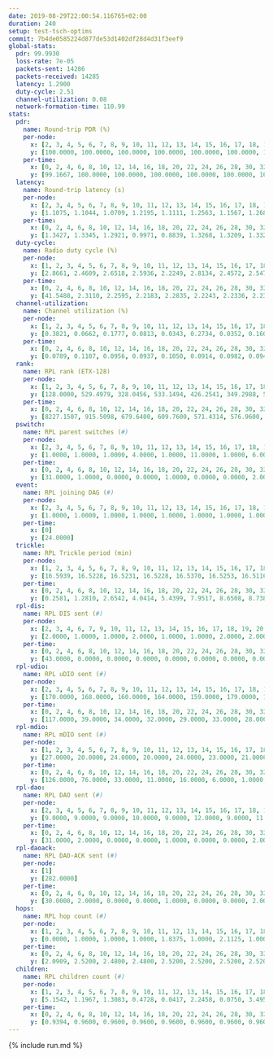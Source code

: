 ```yaml
---
date: 2019-08-29T22:00:54.116765+02:00
duration: 240
setup: test-tsch-optims
commit: 7b4de0585224d877de53d1402df28d4d31f3eef9
global-stats:
  pdr: 99.9930
  loss-rate: 7e-05
  packets-sent: 14286
  packets-received: 14285
  latency: 1.2900
  duty-cycle: 2.51
  channel-utilization: 0.08
  network-formation-time: 110.99
stats:
  pdr:
    name: Round-trip PDR (%)
    per-node:
      x: [2, 3, 4, 5, 6, 7, 8, 9, 10, 11, 12, 13, 14, 15, 16, 17, 18, 19, 20, 21, 22, 23, 24, 25]
      y: [100.0000, 100.0000, 100.0000, 100.0000, 100.0000, 100.0000, 100.0000, 100.0000, 100.0000, 100.0000, 100.0000, 100.0000, 100.0000, 100.0000, 100.0000, 100.0000, 100.0000, 100.0000, 100.0000, 100.0000, 100.0000, 100.0000, 99.8299, 100.0000]
    per-time:
      x: [0, 2, 4, 6, 8, 10, 12, 14, 16, 18, 20, 22, 24, 26, 28, 30, 32, 34, 36, 38, 40, 42, 44, 46, 48, 50, 52, 54, 56, 58, 60, 62, 64, 66, 68, 70, 72, 74, 76, 78, 80, 82, 84, 86, 88, 90, 92, 94, 96, 98, 100, 102, 104, 106, 108, 110, 112, 114, 116, 118, 120, 122, 124, 126, 128, 130, 132, 134, 136, 138, 140, 142, 144, 146, 148, 150, 152, 154, 156, 158, 160, 162, 164, 166, 168, 170, 172, 174, 176, 178, 180, 182, 184, 186, 188, 190, 192, 194, 196, 198, 200, 202, 204, 206, 208, 210, 212, 214, 216, 218, 220, 222, 224, 226, 228, 230, 232, 234, 236, 238]
      y: [99.1667, 100.0000, 100.0000, 100.0000, 100.0000, 100.0000, 100.0000, 100.0000, 100.0000, 100.0000, 100.0000, 100.0000, 100.0000, 100.0000, 100.0000, 100.0000, 100.0000, 100.0000, 100.0000, 100.0000, 100.0000, 100.0000, 100.0000, 100.0000, 100.0000, 100.0000, 100.0000, 100.0000, 100.0000, 100.0000, 100.0000, 100.0000, 100.0000, 100.0000, 100.0000, 100.0000, 100.0000, 100.0000, 100.0000, 100.0000, 100.0000, 100.0000, 100.0000, 100.0000, 100.0000, 100.0000, 100.0000, 100.0000, 100.0000, 100.0000, 100.0000, 100.0000, 100.0000, 100.0000, 100.0000, 100.0000, 100.0000, 100.0000, 100.0000, 100.0000, 100.0000, 100.0000, 100.0000, 100.0000, 100.0000, 100.0000, 100.0000, 100.0000, 100.0000, 100.0000, 100.0000, 100.0000, 100.0000, 100.0000, 100.0000, 100.0000, 100.0000, 100.0000, 100.0000, 100.0000, 100.0000, 100.0000, 100.0000, 100.0000, 100.0000, 100.0000, 100.0000, 100.0000, 100.0000, 100.0000, 100.0000, 100.0000, 100.0000, 100.0000, 100.0000, 100.0000, 100.0000, 100.0000, 100.0000, 100.0000, 100.0000, 100.0000, 100.0000, 100.0000, 100.0000, 100.0000, 100.0000, 100.0000, 100.0000, 100.0000, 100.0000, 100.0000, 100.0000, 100.0000, 100.0000, 100.0000, 100.0000, 100.0000, 100.0000, 100.0000]
  latency:
    name: Round-trip latency (s)
    per-node:
      x: [2, 3, 4, 5, 6, 7, 8, 9, 10, 11, 12, 13, 14, 15, 16, 17, 18, 19, 20, 21, 22, 23, 24, 25]
      y: [1.1075, 1.1044, 1.0709, 1.2195, 1.1111, 1.2563, 1.1567, 1.2687, 1.2475, 1.2482, 1.2376, 1.2013, 1.3205, 1.2928, 1.3103, 1.3499, 1.3538, 1.3482, 1.4332, 1.4148, 1.3837, 1.4957, 1.5432, 1.4660]
    per-time:
      x: [0, 2, 4, 6, 8, 10, 12, 14, 16, 18, 20, 22, 24, 26, 28, 30, 32, 34, 36, 38, 40, 42, 44, 46, 48, 50, 52, 54, 56, 58, 60, 62, 64, 66, 68, 70, 72, 74, 76, 78, 80, 82, 84, 86, 88, 90, 92, 94, 96, 98, 100, 102, 104, 106, 108, 110, 112, 114, 116, 118, 120, 122, 124, 126, 128, 130, 132, 134, 136, 138, 140, 142, 144, 146, 148, 150, 152, 154, 156, 158, 160, 162, 164, 166, 168, 170, 172, 174, 176, 178, 180, 182, 184, 186, 188, 190, 192, 194, 196, 198, 200, 202, 204, 206, 208, 210, 212, 214, 216, 218, 220, 222, 224, 226, 228, 230, 232, 234, 236, 238]
      y: [1.3427, 1.3345, 1.2921, 0.9971, 0.8839, 1.3268, 1.3209, 1.3320, 1.3248, 1.3157, 1.0847, 1.2971, 1.3071, 1.2880, 1.3113, 1.3309, 1.3194, 1.3053, 1.2515, 1.3070, 1.3044, 1.2814, 1.3205, 1.2815, 1.2858, 1.2831, 1.3086, 1.3094, 1.2710, 1.3132, 1.2909, 1.3038, 1.2856, 1.2999, 1.2922, 1.2994, 1.2928, 1.2812, 1.2812, 1.3032, 1.2885, 1.2775, 1.2710, 1.2791, 1.2720, 1.3196, 1.2951, 1.2704, 1.2855, 1.2636, 1.2679, 1.2959, 1.2702, 1.2774, 1.2803, 1.2920, 1.3045, 1.3054, 1.2875, 1.3166, 1.3004, 1.3088, 1.3162, 1.3166, 1.3896, 1.3428, 1.3059, 1.3209, 1.2842, 1.2857, 1.3161, 1.3019, 1.2900, 1.2832, 1.2928, 1.2831, 1.3004, 1.3116, 1.2853, 1.3028, 1.2867, 1.3089, 1.2644, 1.2761, 1.3199, 1.3106, 1.3148, 1.2870, 1.2790, 1.3113, 1.2993, 1.2964, 1.2818, 1.2950, 1.2933, 1.2658, 1.3052, 1.2870, 1.2903, 1.2856, 1.3035, 1.2933, 1.3118, 1.3167, 1.2883, 1.3139, 1.3016, 1.3366, 1.2925, 1.2975, 1.2973, 1.3073, 1.2924, 1.2730, 1.2990, 1.2798, 1.2768, 1.2764, 1.2785, 1.1576]
  duty-cycle:
    name: Radio duty cycle (%)
    per-node:
      x: [1, 2, 3, 4, 5, 6, 7, 8, 9, 10, 11, 12, 13, 14, 15, 16, 17, 18, 19, 20, 21, 22, 23, 24, 25]
      y: [2.8661, 2.4609, 2.6518, 2.5936, 2.2249, 2.8134, 2.4572, 2.5473, 2.3649, 2.3730, 2.4092, 2.4997, 2.6617, 2.3826, 2.4626, 2.6090, 2.4958, 2.4841, 2.6562, 2.6694, 2.5223, 2.5355, 2.6837, 2.5697, 2.6088]
    per-time:
      x: [0, 2, 4, 6, 8, 10, 12, 14, 16, 18, 20, 22, 24, 26, 28, 30, 32, 34, 36, 38, 40, 42, 44, 46, 48, 50, 52, 54, 56, 58, 60, 62, 64, 66, 68, 70, 72, 74, 76, 78, 80, 82, 84, 86, 88, 90, 92, 94, 96, 98, 100, 102, 104, 106, 108, 110, 112, 114, 116, 118, 120, 122, 124, 126, 128, 130, 132, 134, 136, 138, 140, 142, 144, 146, 148, 150, 152, 154, 156, 158, 160, 162, 164, 166, 168, 170, 172, 174, 176, 178, 180, 182, 184, 186, 188, 190, 192, 194, 196, 198, 200, 202, 204, 206, 208, 210, 212, 214, 216, 218, 220, 222, 224, 226, 228, 230, 232, 234, 236, 238, 240]
      y: [41.5488, 2.3110, 2.2595, 2.2183, 2.2835, 2.2243, 2.2336, 2.2315, 2.2348, 2.2196, 2.2249, 2.2253, 2.2164, 2.1951, 2.2315, 2.2217, 2.2328, 2.2240, 2.2156, 2.1675, 2.2176, 2.2194, 2.2008, 2.2315, 2.2160, 2.2012, 2.2004, 2.2214, 2.2146, 2.2071, 2.2078, 2.1921, 2.2122, 2.1934, 2.2025, 2.2046, 2.2052, 2.2003, 2.2071, 2.1927, 2.2139, 2.2104, 2.2229, 2.2148, 2.2199, 2.1936, 2.2171, 2.1989, 2.1947, 2.2095, 2.1955, 2.2010, 2.2141, 2.1791, 2.1953, 2.2057, 2.2201, 2.2418, 2.2198, 2.1964, 2.2343, 2.2187, 2.2170, 2.2103, 2.2384, 2.2560, 2.2286, 2.2213, 2.2300, 2.2473, 2.2510, 2.2522, 2.2519, 2.2248, 2.2390, 2.2247, 2.2340, 2.2348, 2.2300, 2.2229, 2.2486, 2.2187, 2.2188, 2.2038, 2.2120, 2.2303, 2.2451, 2.2283, 2.2064, 2.2078, 2.2287, 2.2392, 2.2319, 2.2114, 2.2327, 2.2372, 2.2037, 2.2352, 2.2240, 2.2249, 2.2305, 2.2315, 2.2344, 2.2295, 2.2313, 2.2183, 2.2309, 2.2399, 2.2278, 2.2065, 2.2173, 2.2057, 2.5809, 2.3383, 2.3167, 2.3250, 2.2279, 2.2034, 2.2145, 2.2062, null]
  channel-utilization:
    name: Channel utilization (%)
    per-node:
      x: [1, 2, 3, 4, 5, 6, 7, 8, 9, 10, 11, 12, 13, 14, 15, 16, 17, 18, 19, 20, 21, 22, 23, 24, 25]
      y: [0.3821, 0.0662, 0.1777, 0.0813, 0.0343, 0.2734, 0.0352, 0.1600, 0.0311, 0.0339, 0.0320, 0.1014, 0.1377, 0.0533, 0.0645, 0.1824, 0.0372, 0.0467, 0.0980, 0.0461, 0.0680, 0.0356, 0.0383, 0.0316, 0.0352]
    per-time:
      x: [0, 2, 4, 6, 8, 10, 12, 14, 16, 18, 20, 22, 24, 26, 28, 30, 32, 34, 36, 38, 40, 42, 44, 46, 48, 50, 52, 54, 56, 58, 60, 62, 64, 66, 68, 70, 72, 74, 76, 78, 80, 82, 84, 86, 88, 90, 92, 94, 96, 98, 100, 102, 104, 106, 108, 110, 112, 114, 116, 118, 120, 122, 124, 126, 128, 130, 132, 134, 136, 138, 140, 142, 144, 146, 148, 150, 152, 154, 156, 158, 160, 162, 164, 166, 168, 170, 172, 174, 176, 178, 180, 182, 184, 186, 188, 190, 192, 194, 196, 198, 200, 202, 204, 206, 208, 210, 212, 214, 216, 218, 220, 222, 224, 226, 228, 230, 232, 234, 236, 238, 240]
      y: [0.0789, 0.1107, 0.0956, 0.0937, 0.1050, 0.0914, 0.0982, 0.0944, 0.0951, 0.0896, 0.0948, 0.0938, 0.0913, 0.0833, 0.0968, 0.0947, 0.0903, 0.0917, 0.0867, 0.0778, 0.0910, 0.0918, 0.0838, 0.0927, 0.0896, 0.0848, 0.0852, 0.0949, 0.0903, 0.0882, 0.0916, 0.0844, 0.0890, 0.0830, 0.0851, 0.0884, 0.0865, 0.0845, 0.0881, 0.0821, 0.0877, 0.0849, 0.0906, 0.0893, 0.0895, 0.0831, 0.0921, 0.0834, 0.0810, 0.0872, 0.0805, 0.0844, 0.0882, 0.0793, 0.0812, 0.0834, 0.0906, 0.0982, 0.0917, 0.0871, 0.0924, 0.0899, 0.0888, 0.0894, 0.0989, 0.1048, 0.0951, 0.0923, 0.0951, 0.1003, 0.0977, 0.0977, 0.0972, 0.0913, 0.0920, 0.0902, 0.0920, 0.0916, 0.0920, 0.0893, 0.0981, 0.0886, 0.0903, 0.0844, 0.0884, 0.0933, 0.0967, 0.0945, 0.0873, 0.0890, 0.0953, 0.0940, 0.0923, 0.0848, 0.0931, 0.0963, 0.0851, 0.0958, 0.0924, 0.0938, 0.0953, 0.0944, 0.0958, 0.0950, 0.0964, 0.0901, 0.0961, 0.1008, 0.0992, 0.0911, 0.0932, 0.0903, 0.2004, 0.0617, 0.0382, 0.0401, 0.0932, 0.0865, 0.0887, 0.0864, null]
  rank:
    name: RPL rank (ETX-128)
    per-node:
      x: [1, 2, 3, 4, 5, 6, 7, 8, 9, 10, 11, 12, 13, 14, 15, 16, 17, 18, 19, 20, 21, 22, 23, 24, 25]
      y: [128.0000, 529.4979, 328.0456, 533.1494, 426.2541, 349.2988, 533.7331, 369.2199, 803.6545, 736.0661, 827.1867, 483.8089, 538.3089, 529.0551, 871.6694, 582.4720, 935.5906, 708.6316, 686.1129, 771.3640, 729.5363, 745.6434, 838.2381, 884.9040, 869.1190]
    per-time:
      x: [0, 2, 4, 6, 8, 10, 12, 14, 16, 18, 20, 22, 24, 26, 28, 30, 32, 34, 36, 38, 40, 42, 44, 46, 48, 50, 52, 54, 56, 58, 60, 62, 64, 66, 68, 70, 72, 74, 76, 78, 80, 82, 84, 86, 88, 90, 92, 94, 96, 98, 100, 102, 104, 106, 108, 110, 112, 114, 116, 118, 120, 122, 124, 126, 128, 130, 132, 134, 136, 138, 140, 142, 144, 146, 148, 150, 152, 154, 156, 158, 160, 162, 164, 166, 168, 170, 172, 174, 176, 178, 180, 182, 184, 186, 188, 190, 192, 194, 196, 198, 200, 202, 204, 206, 208, 210, 212, 214, 216, 218, 220, 222, 224, 226, 228, 230, 232, 234, 236, 238, 240]
      y: [8227.1507, 915.5098, 679.6400, 609.7600, 571.4314, 576.9600, 564.5600, 560.8846, 560.6600, 551.8039, 541.2885, 531.6400, 573.1200, 572.7647, 584.7059, 593.2800, 612.9423, 585.1373, 577.0588, 561.2692, 556.5686, 552.5472, 531.9400, 571.4314, 573.3400, 574.7600, 580.7800, 574.1481, 567.8462, 568.7308, 576.9400, 575.2157, 570.4000, 533.2000, 535.7600, 542.4800, 563.8654, 538.4314, 534.3725, 538.3077, 523.7800, 527.6471, 543.8039, 552.9216, 538.0385, 513.6346, 530.4600, 545.7255, 520.9216, 513.4400, 510.6275, 540.1000, 536.5882, 510.0980, 508.7800, 508.4423, 489.6800, 496.6604, 485.4200, 522.4600, 526.8431, 521.2000, 525.2200, 522.1800, 563.7407, 589.7500, 575.2353, 601.3400, 614.1400, 627.6250, 575.2308, 579.7451, 568.8235, 564.5800, 559.1923, 547.8400, 563.9231, 574.8200, 568.5400, 562.7800, 563.2407, 550.9020, 546.8400, 545.1373, 536.0392, 535.5800, 541.9216, 542.9400, 541.1176, 560.2453, 568.4528, 583.1698, 558.2308, 550.1176, 556.1698, 538.3800, 528.0192, 557.4314, 554.9808, 548.9216, 550.5400, 553.1923, 542.4717, 541.5294, 542.8800, 540.4000, 542.7059, 537.7636, 534.3077, 531.0392, 537.6471, 529.1400, 533.2800, 473.1684, 481.9483, 484.5209, 507.7629, 502.3922, 494.6200, 501.2200, null]
  pswitch:
    name: RPL parent switches (#)
    per-node:
      x: [2, 3, 4, 5, 6, 7, 8, 9, 10, 11, 12, 13, 14, 15, 16, 17, 18, 19, 20, 21, 22, 23, 24, 25]
      y: [1.0000, 1.0000, 1.0000, 4.0000, 1.0000, 11.0000, 1.0000, 6.0000, 2.0000, 1.0000, 6.0000, 6.0000, 5.0000, 8.0000, 10.0000, 14.0000, 8.0000, 9.0000, 11.0000, 9.0000, 5.0000, 13.0000, 11.0000, 13.0000]
    per-time:
      x: [0, 2, 4, 6, 8, 10, 12, 14, 16, 18, 20, 22, 24, 26, 28, 30, 32, 34, 36, 38, 40, 42, 44, 46, 48, 50, 52, 54, 56, 58, 60, 62, 64, 66, 68, 70, 72, 74, 76, 78, 80, 82, 84, 86, 88, 90, 92, 94, 96, 98, 100, 102, 104, 106, 108, 110, 112, 114, 116, 118, 120, 122, 124, 126, 128, 130, 132, 134, 136, 138, 140, 142, 144, 146, 148, 150, 152, 154, 156, 158, 160, 162, 164, 166, 168, 170, 172, 174, 176, 178, 180, 182, 184, 186, 188, 190, 192, 194, 196, 198, 200, 202, 204, 206, 208, 210, 212, 214, 216, 218, 220, 222, 224, 226, 228, 230, 232, 234, 236]
      y: [31.0000, 1.0000, 0.0000, 0.0000, 1.0000, 0.0000, 0.0000, 2.0000, 0.0000, 1.0000, 2.0000, 0.0000, 0.0000, 1.0000, 1.0000, 0.0000, 2.0000, 1.0000, 1.0000, 2.0000, 1.0000, 3.0000, 0.0000, 1.0000, 0.0000, 0.0000, 0.0000, 4.0000, 2.0000, 2.0000, 0.0000, 1.0000, 0.0000, 0.0000, 0.0000, 0.0000, 2.0000, 1.0000, 1.0000, 2.0000, 0.0000, 1.0000, 1.0000, 1.0000, 2.0000, 2.0000, 0.0000, 1.0000, 1.0000, 0.0000, 1.0000, 0.0000, 1.0000, 1.0000, 0.0000, 2.0000, 0.0000, 3.0000, 0.0000, 0.0000, 1.0000, 0.0000, 0.0000, 0.0000, 4.0000, 2.0000, 1.0000, 0.0000, 0.0000, 6.0000, 2.0000, 1.0000, 1.0000, 0.0000, 2.0000, 0.0000, 2.0000, 0.0000, 0.0000, 0.0000, 4.0000, 1.0000, 0.0000, 1.0000, 1.0000, 0.0000, 1.0000, 0.0000, 1.0000, 3.0000, 3.0000, 3.0000, 2.0000, 1.0000, 3.0000, 0.0000, 2.0000, 1.0000, 2.0000, 1.0000, 0.0000, 2.0000, 3.0000, 1.0000, 0.0000, 0.0000, 1.0000, 5.0000, 2.0000, 1.0000, 1.0000, 0.0000, 0.0000, 2.0000, 0.0000, 0.0000, 3.0000, 1.0000, 0.0000]
  event:
    name: RPL joining DAG (#)
    per-node:
      x: [2, 3, 4, 5, 6, 7, 8, 9, 10, 11, 12, 13, 14, 15, 16, 17, 18, 19, 20, 21, 22, 23, 24, 25]
      y: [1.0000, 1.0000, 1.0000, 1.0000, 1.0000, 1.0000, 1.0000, 1.0000, 1.0000, 1.0000, 1.0000, 1.0000, 1.0000, 1.0000, 1.0000, 1.0000, 1.0000, 1.0000, 1.0000, 1.0000, 1.0000, 1.0000, 1.0000, 1.0000]
    per-time:
      x: [0]
      y: [24.0000]
  trickle:
    name: RPL Trickle period (min)
    per-node:
      x: [1, 2, 3, 4, 5, 6, 7, 8, 9, 10, 11, 12, 13, 14, 15, 16, 17, 18, 19, 20, 21, 22, 23, 24, 25]
      y: [16.5939, 16.5228, 16.5231, 16.5228, 16.5370, 16.5253, 16.5110, 16.5253, 16.5067, 16.5267, 16.5228, 16.4717, 16.3321, 17.3058, 16.4969, 16.3521, 16.5716, 16.5291, 16.4823, 16.5645, 16.3810, 16.4805, 16.4650, 16.4902, 16.3599]
    per-time:
      x: [0, 2, 4, 6, 8, 10, 12, 14, 16, 18, 20, 22, 24, 26, 28, 30, 32, 34, 36, 38, 40, 42, 44, 46, 48, 50, 52, 54, 56, 58, 60, 62, 64, 66, 68, 70, 72, 74, 76, 78, 80, 82, 84, 86, 88, 90, 92, 94, 96, 98, 100, 102, 104, 106, 108, 110, 112, 114, 116, 118, 120, 122, 124, 126, 128, 130, 132, 134, 136, 138, 140, 142, 144, 146, 148, 150, 152, 154, 156, 158, 160, 162, 164, 166, 168, 170, 172, 174, 176, 178, 180, 182, 184, 186, 188, 190, 192, 194, 196, 198, 200, 202, 204, 206, 208, 210, 212, 214, 216, 218, 220, 222, 224, 226, 228, 230, 232, 234, 236, 238, 240]
      y: [0.2581, 1.2810, 2.6542, 4.0414, 5.4399, 7.9517, 8.6508, 8.7381, 8.7381, 14.2209, 16.9721, 17.4763, 17.4763, 17.4763, 17.4763, 17.4763, 17.4763, 17.4763, 17.4763, 17.4763, 17.4763, 17.4763, 17.4763, 17.4763, 17.4763, 17.4763, 17.4763, 17.4763, 17.4763, 17.4763, 17.4763, 17.4763, 17.4763, 17.4763, 17.4763, 17.4763, 17.4763, 17.4763, 17.4763, 17.4763, 17.4763, 17.4763, 17.4763, 17.4763, 17.4763, 17.4763, 17.4763, 17.4763, 17.4763, 17.4763, 17.4763, 17.4763, 17.4763, 17.4763, 17.4763, 17.4763, 17.4763, 17.4763, 17.4763, 17.4763, 17.4763, 17.4763, 17.4763, 17.4763, 17.4763, 17.4763, 17.4763, 17.4763, 17.4763, 17.4763, 17.4763, 17.4763, 17.4763, 17.4763, 17.4763, 17.4763, 17.4763, 17.4763, 17.4763, 17.4763, 17.4763, 17.4763, 17.4763, 17.4763, 17.4763, 17.4763, 17.4763, 17.4763, 17.4763, 17.4763, 17.4763, 17.4763, 17.4763, 17.4763, 17.4763, 17.4763, 17.4763, 17.4763, 17.4763, 17.4763, 17.4763, 17.4763, 17.4763, 17.4763, 17.4763, 17.4763, 17.4763, 17.4763, 17.4763, 17.4763, 17.4763, 17.4763, 17.4763, 17.4763, 17.4763, 17.4763, 17.4763, 17.4763, 17.4763, 17.4763, null]
  rpl-dis:
    name: RPL DIS sent (#)
    per-node:
      x: [2, 3, 4, 6, 7, 9, 10, 11, 12, 13, 14, 15, 16, 17, 18, 19, 20, 21, 22, 23, 24, 25]
      y: [2.0000, 1.0000, 1.0000, 2.0000, 1.0000, 1.0000, 2.0000, 2.0000, 1.0000, 1.0000, 5.0000, 1.0000, 2.0000, 1.0000, 3.0000, 2.0000, 3.0000, 3.0000, 2.0000, 4.0000, 3.0000, 3.0000]
    per-time:
      x: [0, 2, 4, 6, 8, 10, 12, 14, 16, 18, 20, 22, 24, 26, 28, 30, 32, 34, 36, 38, 40, 42, 44, 46, 48, 50, 52, 54, 56, 58, 60, 62, 64, 66, 68, 70, 72, 74, 76, 78, 80, 82, 84, 86, 88, 90, 92, 94, 96, 98, 100, 102, 104, 106, 108, 110, 112, 114, 116, 118, 120, 122, 124, 126, 128, 130, 132, 134, 136, 138, 140, 142, 144, 146, 148, 150, 152, 154, 156, 158, 160, 162, 164, 166, 168, 170, 172, 174, 176, 178, 180, 182, 184, 186, 188, 190, 192, 194, 196, 198, 200, 202, 204, 206, 208, 210, 212, 214, 216, 218, 220, 222, 224, 226, 228, 230]
      y: [43.0000, 0.0000, 0.0000, 0.0000, 0.0000, 0.0000, 0.0000, 0.0000, 0.0000, 0.0000, 0.0000, 0.0000, 0.0000, 0.0000, 0.0000, 0.0000, 0.0000, 0.0000, 0.0000, 0.0000, 0.0000, 0.0000, 0.0000, 0.0000, 0.0000, 0.0000, 0.0000, 0.0000, 0.0000, 0.0000, 0.0000, 0.0000, 0.0000, 0.0000, 0.0000, 0.0000, 0.0000, 0.0000, 0.0000, 0.0000, 0.0000, 0.0000, 0.0000, 0.0000, 0.0000, 0.0000, 0.0000, 0.0000, 0.0000, 0.0000, 0.0000, 0.0000, 0.0000, 0.0000, 0.0000, 0.0000, 0.0000, 0.0000, 0.0000, 0.0000, 0.0000, 0.0000, 0.0000, 0.0000, 0.0000, 0.0000, 0.0000, 0.0000, 0.0000, 0.0000, 0.0000, 0.0000, 0.0000, 0.0000, 0.0000, 0.0000, 0.0000, 0.0000, 0.0000, 0.0000, 0.0000, 0.0000, 0.0000, 0.0000, 0.0000, 0.0000, 0.0000, 0.0000, 0.0000, 0.0000, 0.0000, 0.0000, 0.0000, 0.0000, 0.0000, 0.0000, 0.0000, 0.0000, 0.0000, 0.0000, 0.0000, 0.0000, 0.0000, 0.0000, 0.0000, 0.0000, 0.0000, 0.0000, 0.0000, 0.0000, 0.0000, 0.0000, 0.0000, 1.0000, 1.0000, 1.0000]
  rpl-udio:
    name: RPL uDIO sent (#)
    per-node:
      x: [2, 3, 4, 5, 6, 7, 8, 9, 10, 11, 12, 13, 14, 15, 16, 17, 18, 19, 20, 21, 22, 23, 24, 25]
      y: [170.0000, 168.0000, 160.0000, 164.0000, 159.0000, 179.0000, 158.0000, 167.0000, 166.0000, 163.0000, 176.0000, 160.0000, 179.0000, 165.0000, 154.0000, 165.0000, 169.0000, 158.0000, 169.0000, 171.0000, 167.0000, 169.0000, 168.0000, 173.0000]
    per-time:
      x: [0, 2, 4, 6, 8, 10, 12, 14, 16, 18, 20, 22, 24, 26, 28, 30, 32, 34, 36, 38, 40, 42, 44, 46, 48, 50, 52, 54, 56, 58, 60, 62, 64, 66, 68, 70, 72, 74, 76, 78, 80, 82, 84, 86, 88, 90, 92, 94, 96, 98, 100, 102, 104, 106, 108, 110, 112, 114, 116, 118, 120, 122, 124, 126, 128, 130, 132, 134, 136, 138, 140, 142, 144, 146, 148, 150, 152, 154, 156, 158, 160, 162, 164, 166, 168, 170, 172, 174, 176, 178, 180, 182, 184, 186, 188, 190, 192, 194, 196, 198, 200, 202, 204, 206, 208, 210, 212, 214, 216, 218, 220, 222, 224, 226, 228, 230, 232, 234, 236, 238, 240]
      y: [117.0000, 39.0000, 34.0000, 32.0000, 29.0000, 33.0000, 28.0000, 38.0000, 33.0000, 30.0000, 35.0000, 33.0000, 34.0000, 33.0000, 31.0000, 33.0000, 39.0000, 29.0000, 33.0000, 28.0000, 34.0000, 33.0000, 32.0000, 43.0000, 34.0000, 33.0000, 29.0000, 31.0000, 30.0000, 36.0000, 33.0000, 36.0000, 28.0000, 32.0000, 32.0000, 33.0000, 30.0000, 34.0000, 30.0000, 33.0000, 32.0000, 35.0000, 30.0000, 35.0000, 32.0000, 35.0000, 31.0000, 33.0000, 32.0000, 31.0000, 32.0000, 32.0000, 30.0000, 33.0000, 31.0000, 33.0000, 28.0000, 32.0000, 34.0000, 29.0000, 31.0000, 38.0000, 36.0000, 29.0000, 40.0000, 39.0000, 28.0000, 32.0000, 35.0000, 35.0000, 43.0000, 29.0000, 23.0000, 30.0000, 33.0000, 30.0000, 35.0000, 33.0000, 33.0000, 29.0000, 30.0000, 34.0000, 32.0000, 29.0000, 30.0000, 35.0000, 32.0000, 29.0000, 37.0000, 30.0000, 36.0000, 34.0000, 36.0000, 33.0000, 28.0000, 32.0000, 33.0000, 33.0000, 34.0000, 35.0000, 33.0000, 35.0000, 29.0000, 31.0000, 34.0000, 30.0000, 39.0000, 35.0000, 34.0000, 27.0000, 27.0000, 25.0000, 33.0000, 47.0000, 31.0000, 34.0000, 32.0000, 31.0000, 33.0000, 27.0000, 0.0000]
  rpl-mdio:
    name: RPL mDIO sent (#)
    per-node:
      x: [1, 2, 3, 4, 5, 6, 7, 8, 9, 10, 11, 12, 13, 14, 15, 16, 17, 18, 19, 20, 21, 22, 23, 24, 25]
      y: [27.0000, 20.0000, 24.0000, 20.0000, 24.0000, 23.0000, 21.0000, 23.0000, 20.0000, 20.0000, 21.0000, 22.0000, 27.0000, 27.0000, 22.0000, 26.0000, 20.0000, 26.0000, 30.0000, 20.0000, 29.0000, 29.0000, 24.0000, 29.0000, 27.0000]
    per-time:
      x: [0, 2, 4, 6, 8, 10, 12, 14, 16, 18, 20, 22, 24, 26, 28, 30, 32, 34, 36, 38, 40, 42, 44, 46, 48, 50, 52, 54, 56, 58, 60, 62, 64, 66, 68, 70, 72, 74, 76, 78, 80, 82, 84, 86, 88, 90, 92, 94, 96, 98, 100, 102, 104, 106, 108, 110, 112, 114, 116, 118, 120, 122, 124, 126, 128, 130, 132, 134, 136, 138, 140, 142, 144, 146, 148, 150, 152, 154, 156, 158, 160, 162, 164, 166, 168, 170, 172, 174, 176, 178, 180, 182, 184, 186, 188, 190, 192, 194, 196, 198, 200, 202, 204, 206, 208, 210, 212, 214, 216, 218, 220, 222, 224, 226, 228, 230, 232, 234, 236, 238]
      y: [126.0000, 76.0000, 33.0000, 11.0000, 16.0000, 6.0000, 1.0000, 7.0000, 8.0000, 10.0000, 0.0000, 0.0000, 0.0000, 1.0000, 6.0000, 2.0000, 5.0000, 7.0000, 4.0000, 0.0000, 0.0000, 0.0000, 4.0000, 6.0000, 3.0000, 6.0000, 5.0000, 1.0000, 0.0000, 0.0000, 0.0000, 4.0000, 6.0000, 7.0000, 4.0000, 4.0000, 0.0000, 0.0000, 0.0000, 2.0000, 6.0000, 6.0000, 4.0000, 2.0000, 4.0000, 1.0000, 0.0000, 0.0000, 3.0000, 6.0000, 5.0000, 7.0000, 4.0000, 0.0000, 0.0000, 0.0000, 0.0000, 4.0000, 5.0000, 1.0000, 8.0000, 5.0000, 2.0000, 0.0000, 0.0000, 0.0000, 6.0000, 2.0000, 4.0000, 7.0000, 5.0000, 1.0000, 0.0000, 0.0000, 1.0000, 2.0000, 6.0000, 9.0000, 3.0000, 4.0000, 0.0000, 0.0000, 0.0000, 1.0000, 5.0000, 3.0000, 11.0000, 5.0000, 0.0000, 0.0000, 0.0000, 0.0000, 4.0000, 6.0000, 3.0000, 7.0000, 5.0000, 0.0000, 0.0000, 0.0000, 0.0000, 3.0000, 8.0000, 5.0000, 4.0000, 4.0000, 0.0000, 1.0000, 0.0000, 0.0000, 5.0000, 7.0000, 5.0000, 5.0000, 3.0000, 0.0000, 0.0000, 0.0000, 4.0000, 3.0000]
  rpl-dao:
    name: RPL DAO sent (#)
    per-node:
      x: [2, 3, 4, 5, 6, 7, 8, 9, 10, 11, 12, 13, 14, 15, 16, 17, 18, 19, 20, 21, 22, 23, 24, 25]
      y: [9.0000, 9.0000, 9.0000, 10.0000, 9.0000, 12.0000, 9.0000, 11.0000, 9.0000, 9.0000, 12.0000, 15.0000, 12.0000, 12.0000, 14.0000, 15.0000, 12.0000, 14.0000, 13.0000, 14.0000, 11.0000, 13.0000, 15.0000, 17.0000]
    per-time:
      x: [0, 2, 4, 6, 8, 10, 12, 14, 16, 18, 20, 22, 24, 26, 28, 30, 32, 34, 36, 38, 40, 42, 44, 46, 48, 50, 52, 54, 56, 58, 60, 62, 64, 66, 68, 70, 72, 74, 76, 78, 80, 82, 84, 86, 88, 90, 92, 94, 96, 98, 100, 102, 104, 106, 108, 110, 112, 114, 116, 118, 120, 122, 124, 126, 128, 130, 132, 134, 136, 138, 140, 142, 144, 146, 148, 150, 152, 154, 156, 158, 160, 162, 164, 166, 168, 170, 172, 174, 176, 178, 180, 182, 184, 186, 188, 190, 192, 194, 196, 198, 200, 202, 204, 206, 208, 210, 212, 214, 216, 218, 220, 222, 224, 226, 228, 230, 232, 234, 236, 238, 240]
      y: [31.0000, 2.0000, 0.0000, 0.0000, 1.0000, 0.0000, 0.0000, 2.0000, 0.0000, 1.0000, 2.0000, 0.0000, 0.0000, 1.0000, 15.0000, 3.0000, 2.0000, 1.0000, 1.0000, 2.0000, 1.0000, 4.0000, 0.0000, 1.0000, 1.0000, 0.0000, 0.0000, 4.0000, 10.0000, 6.0000, 1.0000, 1.0000, 0.0000, 0.0000, 0.0000, 2.0000, 3.0000, 1.0000, 2.0000, 2.0000, 0.0000, 2.0000, 5.0000, 7.0000, 3.0000, 3.0000, 0.0000, 1.0000, 1.0000, 1.0000, 2.0000, 1.0000, 3.0000, 1.0000, 0.0000, 3.0000, 1.0000, 10.0000, 3.0000, 1.0000, 1.0000, 0.0000, 1.0000, 0.0000, 5.0000, 2.0000, 1.0000, 3.0000, 1.0000, 6.0000, 4.0000, 5.0000, 3.0000, 1.0000, 2.0000, 0.0000, 2.0000, 0.0000, 0.0000, 2.0000, 4.0000, 2.0000, 0.0000, 2.0000, 4.0000, 4.0000, 5.0000, 1.0000, 1.0000, 3.0000, 4.0000, 3.0000, 2.0000, 1.0000, 6.0000, 1.0000, 1.0000, 1.0000, 2.0000, 3.0000, 4.0000, 3.0000, 3.0000, 2.0000, 1.0000, 2.0000, 2.0000, 5.0000, 3.0000, 2.0000, 2.0000, 0.0000, 0.0000, 3.0000, 5.0000, 0.0000, 6.0000, 1.0000, 0.0000, 1.0000, 0.0000]
  rpl-daoack:
    name: RPL DAO-ACK sent (#)
    per-node:
      x: [1]
      y: [282.0000]
    per-time:
      x: [0, 2, 4, 6, 8, 10, 12, 14, 16, 18, 20, 22, 24, 26, 28, 30, 32, 34, 36, 38, 40, 42, 44, 46, 48, 50, 52, 54, 56, 58, 60, 62, 64, 66, 68, 70, 72, 74, 76, 78, 80, 82, 84, 86, 88, 90, 92, 94, 96, 98, 100, 102, 104, 106, 108, 110, 112, 114, 116, 118, 120, 122, 124, 126, 128, 130, 132, 134, 136, 138, 140, 142, 144, 146, 148, 150, 152, 154, 156, 158, 160, 162, 164, 166, 168, 170, 172, 174, 176, 178, 180, 182, 184, 186, 188, 190, 192, 194, 196, 198, 200, 202, 204, 206, 208, 210, 212, 214, 216, 218, 220, 222, 224, 226, 228, 230, 232, 234, 236, 238, 240]
      y: [30.0000, 2.0000, 0.0000, 0.0000, 1.0000, 0.0000, 0.0000, 2.0000, 0.0000, 1.0000, 1.0000, 1.0000, 0.0000, 1.0000, 16.0000, 2.0000, 2.0000, 1.0000, 1.0000, 2.0000, 1.0000, 4.0000, 0.0000, 1.0000, 1.0000, 0.0000, 0.0000, 4.0000, 10.0000, 5.0000, 1.0000, 1.0000, 0.0000, 0.0000, 0.0000, 2.0000, 3.0000, 1.0000, 2.0000, 2.0000, 0.0000, 2.0000, 5.0000, 7.0000, 3.0000, 3.0000, 0.0000, 1.0000, 1.0000, 1.0000, 2.0000, 1.0000, 3.0000, 1.0000, 0.0000, 2.0000, 2.0000, 10.0000, 3.0000, 1.0000, 1.0000, 0.0000, 1.0000, 0.0000, 5.0000, 2.0000, 1.0000, 3.0000, 1.0000, 6.0000, 4.0000, 5.0000, 3.0000, 1.0000, 2.0000, 0.0000, 2.0000, 0.0000, 0.0000, 2.0000, 3.0000, 3.0000, 0.0000, 2.0000, 4.0000, 4.0000, 5.0000, 1.0000, 1.0000, 3.0000, 2.0000, 5.0000, 2.0000, 1.0000, 5.0000, 1.0000, 1.0000, 1.0000, 2.0000, 3.0000, 4.0000, 3.0000, 3.0000, 2.0000, 1.0000, 2.0000, 2.0000, 5.0000, 3.0000, 2.0000, 1.0000, 1.0000, 0.0000, 3.0000, 5.0000, 0.0000, 6.0000, 1.0000, 0.0000, 1.0000, 0.0000]
  hops:
    name: RPL hop count (#)
    per-node:
      x: [1, 2, 3, 4, 5, 6, 7, 8, 9, 10, 11, 12, 13, 14, 15, 16, 17, 18, 19, 20, 21, 22, 23, 24, 25]
      y: [0.0000, 1.0000, 1.0000, 1.0000, 1.8375, 1.0000, 2.1125, 1.0000, 2.2218, 2.0000, 2.0000, 2.0000, 2.1292, 2.1297, 2.3222, 2.4644, 2.7782, 3.3305, 3.1213, 3.7615, 3.6067, 3.4686, 4.2636, 4.5523, 4.2469]
    per-time:
      x: [0, 2, 4, 6, 8, 10, 12, 14, 16, 18, 20, 22, 24, 26, 28, 30, 32, 34, 36, 38, 40, 42, 44, 46, 48, 50, 52, 54, 56, 58, 60, 62, 64, 66, 68, 70, 72, 74, 76, 78, 80, 82, 84, 86, 88, 90, 92, 94, 96, 98, 100, 102, 104, 106, 108, 110, 112, 114, 116, 118, 120, 122, 124, 126, 128, 130, 132, 134, 136, 138, 140, 142, 144, 146, 148, 150, 152, 154, 156, 158, 160, 162, 164, 166, 168, 170, 172, 174, 176, 178, 180, 182, 184, 186, 188, 190, 192, 194, 196, 198, 200, 202, 204, 206, 208, 210, 212, 214, 216, 218, 220, 222, 224, 226, 228, 230, 232, 234, 236, 238]
      y: [2.0909, 2.5200, 2.4800, 2.4800, 2.5200, 2.5200, 2.5200, 2.5200, 2.5200, 2.5200, 2.3600, 2.3600, 2.3600, 2.3400, 2.3200, 2.3200, 2.2800, 2.2600, 2.2400, 2.2600, 2.3000, 2.3000, 2.2800, 2.3200, 2.3200, 2.3200, 2.3200, 2.2800, 2.2000, 2.1600, 2.1600, 2.1600, 2.1600, 2.1600, 2.1600, 2.1600, 2.1600, 2.1600, 2.1600, 2.2200, 2.2400, 2.2400, 2.2400, 2.2400, 2.2000, 2.1600, 2.1600, 2.1800, 2.2000, 2.2400, 2.2400, 2.2400, 2.2400, 2.2400, 2.2000, 2.2000, 2.2800, 2.2800, 2.2800, 2.2800, 2.2800, 2.2800, 2.2800, 2.2800, 2.4600, 2.6200, 2.5400, 2.5200, 2.5200, 2.5600, 2.5400, 2.5200, 2.5200, 2.5200, 2.5000, 2.4800, 2.4400, 2.4400, 2.4400, 2.4400, 2.4200, 2.4000, 2.4000, 2.4000, 2.4000, 2.4000, 2.4000, 2.4000, 2.3600, 2.3200, 2.3200, 2.3200, 2.3000, 2.3000, 2.4400, 2.5600, 2.5600, 2.5800, 2.5800, 2.6000, 2.6000, 2.6000, 2.4800, 2.4800, 2.4800, 2.4800, 2.5000, 2.5600, 2.5600, 2.5600, 2.5600, 2.5600, 2.5600, 2.5400, 2.5200, 2.5200, 2.4600, 2.4000, 2.3600, 2.3600]
  children:
    name: RPL children count (#)
    per-node:
      x: [1, 2, 3, 4, 5, 6, 7, 8, 9, 10, 11, 12, 13, 14, 15, 16, 17, 18, 19, 20, 21, 22, 23, 24, 25]
      y: [5.1542, 1.1967, 1.3083, 0.4728, 0.0417, 2.2458, 0.0750, 3.4958, 0.0000, 0.0837, 0.0000, 0.8750, 1.5000, 0.2218, 0.5188, 2.7113, 0.0837, 0.4393, 1.5983, 0.4770, 1.1841, 0.1213, 0.1548, 0.0084, 0.0000]
    per-time:
      x: [0, 2, 4, 6, 8, 10, 12, 14, 16, 18, 20, 22, 24, 26, 28, 30, 32, 34, 36, 38, 40, 42, 44, 46, 48, 50, 52, 54, 56, 58, 60, 62, 64, 66, 68, 70, 72, 74, 76, 78, 80, 82, 84, 86, 88, 90, 92, 94, 96, 98, 100, 102, 104, 106, 108, 110, 112, 114, 116, 118, 120, 122, 124, 126, 128, 130, 132, 134, 136, 138, 140, 142, 144, 146, 148, 150, 152, 154, 156, 158, 160, 162, 164, 166, 168, 170, 172, 174, 176, 178, 180, 182, 184, 186, 188, 190, 192, 194, 196, 198, 200, 202, 204, 206, 208, 210, 212, 214, 216, 218, 220, 222, 224, 226, 228, 230, 232, 234, 236, 238]
      y: [0.9394, 0.9600, 0.9600, 0.9600, 0.9600, 0.9600, 0.9600, 0.9600, 0.9600, 0.9600, 0.9600, 0.9600, 0.9600, 0.9600, 0.9600, 0.9600, 0.9600, 0.9600, 0.9600, 0.9600, 0.9600, 0.9600, 0.9600, 0.9600, 0.9600, 0.9600, 0.9600, 0.9600, 0.9600, 0.9600, 0.9600, 0.9600, 0.9600, 0.9600, 0.9600, 0.9600, 0.9600, 0.9600, 0.9600, 0.9600, 0.9600, 0.9600, 0.9600, 0.9600, 0.9600, 0.9600, 0.9600, 0.9600, 0.9600, 0.9600, 0.9600, 0.9600, 0.9600, 0.9600, 0.9600, 0.9600, 0.9600, 0.9600, 0.9600, 0.9600, 0.9600, 0.9600, 0.9600, 0.9600, 0.9600, 0.9600, 0.9600, 0.9600, 0.9600, 0.9600, 0.9600, 0.9600, 0.9600, 0.9600, 0.9600, 0.9600, 0.9600, 0.9600, 0.9600, 0.9600, 0.9600, 0.9600, 0.9600, 0.9600, 0.9600, 0.9600, 0.9600, 0.9600, 0.9600, 0.9600, 0.9600, 0.9600, 0.9600, 0.9600, 0.9600, 0.9600, 0.9600, 0.9600, 0.9600, 0.9600, 0.9600, 0.9600, 0.9600, 0.9600, 0.9600, 0.9600, 0.9600, 0.9600, 0.9600, 0.9600, 0.9600, 0.9600, 0.9600, 0.9600, 0.9600, 0.9600, 0.9600, 0.9600, 0.9600, 0.9600]
---
```


{% include run.md %}
